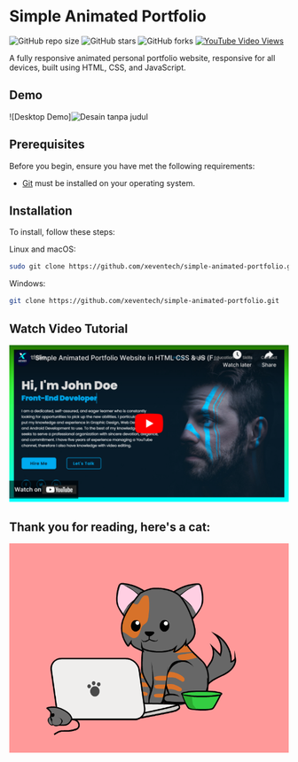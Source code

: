 # Simple Animated Portfolio

![GitHub repo size](https://img.shields.io/github/repo-size/xeventech/simple-animated-portfolio)
![GitHub stars](https://img.shields.io/github/stars/xeventech/simple-animated-portfolio?style=social)
![GitHub forks](https://img.shields.io/github/forks/xeventech/simple-animated-portfolio?style=social)
[![YouTube Video Views](https://img.shields.io/youtube/views/TCFm-6BumPg?style=social)](https://youtu.be/TCFm-6BumPg)

A fully responsive animated personal portfolio website, responsive for all devices, built using HTML, CSS, and JavaScript.

## Demo

![Desktop Demo]![Desain tanpa judul](https://github.com/user-attachments/assets/a0d46858-f88c-4430-9cb6-c6f729459161)


## Prerequisites

Before you begin, ensure you have met the following requirements:

* [Git](https://git-scm.com/downloads "Download Git") must be installed on your operating system.

## Installation

To install, follow these steps:

Linux and macOS:

```bash
sudo git clone https://github.com/xeventech/simple-animated-portfolio.git
```

Windows:

```bash
git clone https://github.com/xeventech/simple-animated-portfolio.git
```

## Watch Video Tutorial

[![Watch Video](https://github.com/XevenTech/projects_snapshots/blob/main/simple-animated-portfolio/thumbnail.png?raw=true "Play")](https://youtu.be/TCFm-6BumPg)


## Thank you for reading, here's a cat:

![Cat](https://github.com/XevenTech/xeventech/blob/main/cat.gif?raw=true "Thank You")
